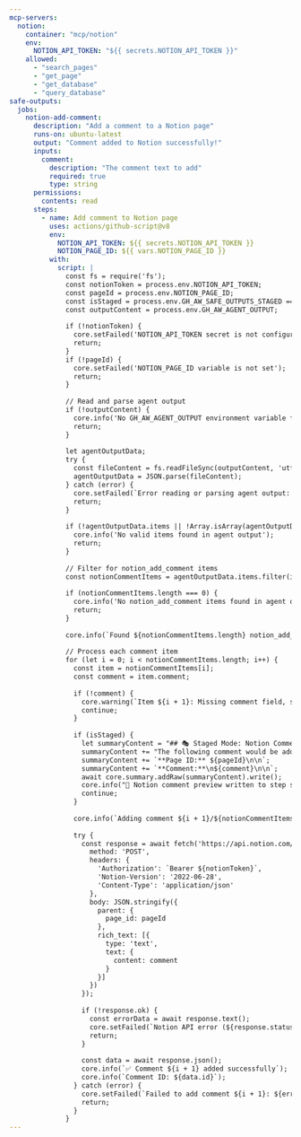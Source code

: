 ```yaml
---
mcp-servers:
  notion:
    container: "mcp/notion"
    env:
      NOTION_API_TOKEN: "${{ secrets.NOTION_API_TOKEN }}"
    allowed:
      - "search_pages"
      - "get_page"
      - "get_database"
      - "query_database"
safe-outputs:
  jobs:
    notion-add-comment:
      description: "Add a comment to a Notion page"
      runs-on: ubuntu-latest
      output: "Comment added to Notion successfully!"
      inputs:
        comment:
          description: "The comment text to add"
          required: true
          type: string
      permissions:
        contents: read
      steps:
        - name: Add comment to Notion page
          uses: actions/github-script@v8
          env:
            NOTION_API_TOKEN: ${{ secrets.NOTION_API_TOKEN }}
            NOTION_PAGE_ID: ${{ vars.NOTION_PAGE_ID }}
          with:
            script: |
              const fs = require('fs');
              const notionToken = process.env.NOTION_API_TOKEN;
              const pageId = process.env.NOTION_PAGE_ID;
              const isStaged = process.env.GH_AW_SAFE_OUTPUTS_STAGED === 'true';
              const outputContent = process.env.GH_AW_AGENT_OUTPUT;
              
              if (!notionToken) {
                core.setFailed('NOTION_API_TOKEN secret is not configured');
                return;
              }
              if (!pageId) {
                core.setFailed('NOTION_PAGE_ID variable is not set');
                return;
              }
              
              // Read and parse agent output
              if (!outputContent) {
                core.info('No GH_AW_AGENT_OUTPUT environment variable found');
                return;
              }
              
              let agentOutputData;
              try {
                const fileContent = fs.readFileSync(outputContent, 'utf8');
                agentOutputData = JSON.parse(fileContent);
              } catch (error) {
                core.setFailed(`Error reading or parsing agent output: ${error instanceof Error ? error.message : String(error)}`);
                return;
              }
              
              if (!agentOutputData.items || !Array.isArray(agentOutputData.items)) {
                core.info('No valid items found in agent output');
                return;
              }
              
              // Filter for notion_add_comment items
              const notionCommentItems = agentOutputData.items.filter(item => item.type === 'notion_add_comment');
              
              if (notionCommentItems.length === 0) {
                core.info('No notion_add_comment items found in agent output');
                return;
              }
              
              core.info(`Found ${notionCommentItems.length} notion_add_comment item(s)`);
              
              // Process each comment item
              for (let i = 0; i < notionCommentItems.length; i++) {
                const item = notionCommentItems[i];
                const comment = item.comment;
                
                if (!comment) {
                  core.warning(`Item ${i + 1}: Missing comment field, skipping`);
                  continue;
                }
                
                if (isStaged) {
                  let summaryContent = "## 🎭 Staged Mode: Notion Comment Preview\n\n";
                  summaryContent += "The following comment would be added to Notion if staged mode was disabled:\n\n";
                  summaryContent += `**Page ID:** ${pageId}\n\n`;
                  summaryContent += `**Comment:**\n${comment}\n\n`;
                  await core.summary.addRaw(summaryContent).write();
                  core.info("📝 Notion comment preview written to step summary");
                  continue;
                }
                
                core.info(`Adding comment ${i + 1}/${notionCommentItems.length} to Notion page: ${pageId}`);
                
                try {
                  const response = await fetch('https://api.notion.com/v1/comments', {
                    method: 'POST',
                    headers: {
                      'Authorization': `Bearer ${notionToken}`,
                      'Notion-Version': '2022-06-28',
                      'Content-Type': 'application/json'
                    },
                    body: JSON.stringify({
                      parent: {
                        page_id: pageId
                      },
                      rich_text: [{
                        type: 'text',
                        text: {
                          content: comment
                        }
                      }]
                    })
                  });
                  
                  if (!response.ok) {
                    const errorData = await response.text();
                    core.setFailed(`Notion API error (${response.status}): ${errorData}`);
                    return;
                  }
                  
                  const data = await response.json();
                  core.info(`✅ Comment ${i + 1} added successfully`);
                  core.info(`Comment ID: ${data.id}`);
                } catch (error) {
                  core.setFailed(`Failed to add comment ${i + 1}: ${error instanceof Error ? error.message : String(error)}`);
                  return;
                }
              }
---
```

<!--
## Notion Integration

This shared configuration provides Notion MCP server integration with read-only tools and a custom safe-job for adding comments to Notion pages.

### Configuration

- `NOTION_API_TOKEN` secret must be set in the repository settings with a Notion integration token that has access to the relevant pages/databases.
- `NOTION_PAGE_ID` environment variable must be set in the workflow or repository settings to specify the target Notion page for adding comments.

### Available Notion MCP Tools (Read-Only)

- `search_pages`: Search for Notion pages
- `get_page`: Get details of a specific page
- `get_database`: Get database schema
- `query_database`: Query database content

### Safe Job: notion-add-comment

The `notion_add_comment` safe-job allows the agentic workflow to add comments to Notion pages through the Notion API.
Requires the **insert comment** access on the token.

**Required Inputs:**
- `comment`: The comment text to add
-->